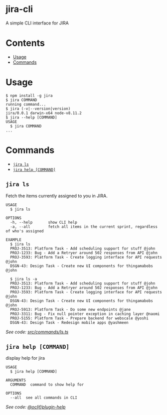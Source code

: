 jira-cli
====
A simple CLI interface for JIRA

<!-- toc -->
# Contents
* [Usage](#usage)
* [Commands](#commands)
<!-- tocstop -->
# Usage
<!-- usage -->
```sh-session
$ npm install -g jira
$ jira COMMAND
running command...
$ jira (-v|--version|version)
jira/0.0.1 darwin-x64 node-v8.11.2
$ jira --help [COMMAND]
USAGE
  $ jira COMMAND
...
```
<!-- usagestop -->
# Commands
<!-- commands -->
* [`jira ls`](#jira-ls-file)
* [`jira help [COMMAND]`](#jira-help-command)

## `jira ls`

Fetch the items currently assigned to you in JIRA.

```
USAGE
  $ jira ls 

OPTIONS
  -h, --help       show CLI help
  -a, --all        fetch all items in the current sprint, regardless of who's assigned

EXAMPLE
  $ jira ls
  PROJ-3513: Platform Task - Add scheduling support for stuff @john
  PROJ-1233: Bug - Add a Retryer around 502 responses from API @john
  PROJ-3593: Platform Task - Create logging interface for API requests @john
  DSGN-43: Design Task - Create new UI components for thingamabobs @john

  $ jira ls -a
  PROJ-3513: Platform Task - Add scheduling support for stuff @john
  PROJ-1233: Bug - Add a Retryer around 502 responses from API @john
  PROJ-3593: Platform Task - Create logging interface for API requests @john
  DSGN-43: Design Task - Create new UI components for thingamabobs @john
  PROJ-5913: Platform Task - Do some new endpoints @jane
  PROJ-3311: Bug - Fix null pointer exception in caching layer @naomi
  PROJ-5155: Platform Task - Prepare backend for webscale @yoshi
  DSGN-43: Design Task - Redesign mobile apps @yashmeen
```

_See code: [src/commands/ls.ts](https://github.com/mattconzen/jira-cli/blob/v0.0.1/src/commands/ls.ts)_

## `jira help [COMMAND]`

display help for jira

```
USAGE
  $ jira help [COMMAND]

ARGUMENTS
  COMMAND  command to show help for

OPTIONS
  --all  see all commands in CLI
```

_See code: [@oclif/plugin-help](https://github.com/oclif/plugin-help/blob/v1.2.11/src/commands/help.ts)_
<!-- commandsstop -->
